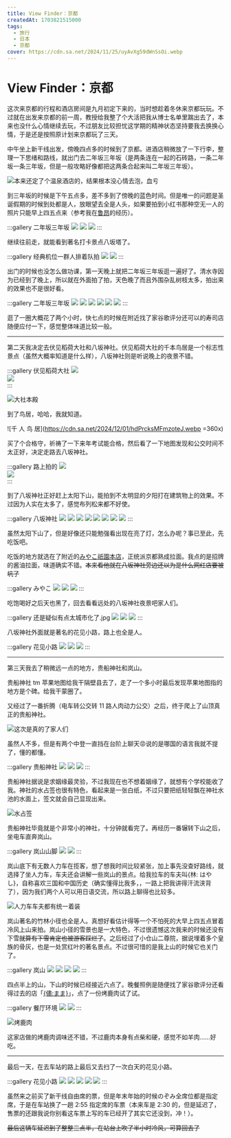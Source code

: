 ```yaml
---
title: View Finder：京都
createdAt: 1703821515000
tags:
  - 旅行
  - 日本
  - 京都
cover: https://cdn.sa.net/2024/11/25/uyAvXg59dWnSsOi.webp
---
```


# View Finder：京都

这次来京都的行程和酒店房间是九月初定下来的，当时想趁着冬休来京都玩玩。不过就在出发来京都的前一周，教授给我整了个大活把我从博士名单里踹出去了，本来也没什么心情继续去玩，不过朋友比较担忧这学期的精神状态坚持要我去换换心情，于是还是按照原计划来京都玩了三天。

中午坐上新干线出发，傍晚四点多的时候到了京都。进酒店稍微放了一下行李，整理一下思绪和路线，就出门去二年坂三年坂（是两条连在一起的石砖路，一条二年坂一条三年坂，但是一般攻略好像都把这两条合起来叫二年坂三年坂）。

![本来还定了个温泉酒店的，结果根本没心情去泡，血亏](https://cdn.sa.net/2024/12/01/yqxOpoPnQbMluNW.webp)

到三年坂的时候是下午五点多，差不多到了傍晚的蓝色时间。但是唯一的问题是圣诞假期的时候到处都是人，放眼望去全是人头，如果要拍到小红书那种空无一人的照片只能早上四五点来（参考我在[鲁昂](./view-finder-europe-france-rouen-2)的经历）。

:::gallery 二年坂三年坂
![](https://cdn.sa.net/2024/12/01/xgTRNs5vnEC39U4.webp)
![](https://cdn.sa.net/2024/12/01/McO6EwrqPxYBzLd.webp)
![](https://cdn.sa.net/2024/12/01/n9Fh7zsSKxyofge.webp)
:::

继续往前走，就能看到著名打卡景点八坂塔了。

:::gallery 经典机位一群人排着队拍
![](https://cdn.sa.net/2024/12/01/LJy1rETQqR74CMv.webp)
![](https://cdn.sa.net/2024/12/01/tKP8LA2BGdFjJfg.webp)
:::

出门的时候也没怎么做功课，第一天晚上就把二年坂三年坂逛一遍好了。清水寺因为已经到了晚上，所以就在外面拍了拍，天色晚了而且外围杂乱树枝太多，拍出来的效果也不是很好看。

:::gallery 二年坂三年坂
![](https://cdn.sa.net/2024/12/01/GWivbF4PujQaXok.webp)
![](https://cdn.sa.net/2024/12/01/cAkITr4qZVlP5SJ.webp)
![](https://cdn.sa.net/2024/12/01/P2SmWZbMG89eFRj.webp)
![](https://cdn.sa.net/2024/12/01/IAOJ89sE31kK7Vp.webp)
![](https://cdn.sa.net/2024/12/01/iBmJNR7njzShp9V.webp)
![](https://cdn.sa.net/2024/12/01/86puQZiVOYBGj2q.webp)
:::

逛了一圈大概花了两个小时，快七点的时候在附近找了家谷歌评分还可以的寿司店随便应付一下，感觉整体味道比较一般。

---

第二天我决定去伏见稻荷大社和八坂神社。伏见稻荷大社的千本鸟居是一个标志性景点（虽然大概率知道是什么样），八坂神社则是听说晚上的夜景不错。

:::gallery 伏见稻荷大社
![](https://cdn.sa.net/2024/12/01/ga8eko9djtbBmrP.webp)  
![](https://cdn.sa.net/2024/12/01/iSyH8cgNPtT5GdR.webp)  
:::

![大社本殿](https://cdn.sa.net/2024/12/01/tGZwIexcWFr8Y7n.webp)

到了鸟居，哈哈，我就知道。

![千 人 鸟 居](https://cdn.sa.net/2024/12/01/hdPrcksMFmzoteJ.webp =360x)

买了个合格守，祈祷了一下来年考试能合格，然后看了一下地图发现和公交时间不太正好，决定走路去八坂神社。

:::gallery 路上拍的
![](https://cdn.sa.net/2024/12/01/aIw9xGnMZqHLoBV.webp)  
![](https://cdn.sa.net/2024/12/01/UmFuTMs92qYQdRB.webp)  
:::

到了八坂神社正好赶上太阳下山，能拍到不太明显的夕阳打在建筑物上的效果。不过因为人实在太多了，感觉布列松来都不好使。

:::gallery 八坂神社
![](https://cdn.sa.net/2024/12/01/suzEgaDeUXS4bvw.webp)
![](https://cdn.sa.net/2024/12/01/NZqr9bVR2GEy3DL.webp)
![](https://cdn.sa.net/2024/12/01/9UL1cYV2SunA3Dl.webp)
![](https://cdn.sa.net/2024/12/01/NTtlIPVWDvbFAdG.webp)
![](https://cdn.sa.net/2024/12/01/gF6emTVL5HnOdqD.webp)
![](https://cdn.sa.net/2024/12/01/cNOCQtbnr7lI1xA.webp)
![](https://cdn.sa.net/2024/12/01/aj3BHKde58orv4y.webp)
![](https://cdn.sa.net/2024/12/01/xYb6tAjrQoO1JRI.webp)
:::

虽然太阳下山了，但是好像还只能勉强看出现在亮了灯，怎么办呢？事已至此，先吃饭吧。

吃饭的地方就选在了附近的[みやこ祇園本店](https://ramen-miyako.com/)，正统派京都熟成拉面。我点的是招牌的酱油拉面，味道确实不错。~~本来看他就在八坂神社旁边还以为是什么网红店要被坑了~~

:::gallery みやこ
![](https://cdn.sa.net/2024/12/01/R1hUZoevqETn9Ql.webp)
![](https://cdn.sa.net/2024/12/01/dmibDSTCw8Roc49.webp)
![](https://cdn.sa.net/2024/12/01/5EMPq7lja2sAnLw.webp)
:::

吃饱喝好之后天也黑了，回去看看远处的八坂神社夜景吧家人们。

:::gallery 还是疑似有点太城市化了.jpg
![](https://cdn.sa.net/2024/12/02/YZeDWpNcMrb9dX1.jpg)
![](https://cdn.sa.net/2024/12/02/KItGglwqfQ2jvuO.jpg)
![](https://cdn.sa.net/2024/12/02/sJMgjZxVhzCbmuo.jpg)
:::

八坂神社外面就是著名的花见小路，路上也全是人。

:::gallery 花见小路
![](https://cdn.sa.net/2024/12/02/ufUqvlA7VWjtsRd.webp)
![](https://cdn.sa.net/2024/12/02/KGpAo39RQtjHM5i.webp)
![](https://cdn.sa.net/2024/12/02/7k3cuBXai5JLA2K.webp)
:::

---

第三天我去了稍微远一点的地方，贵船神社和岚山。

贵船神社 tm 苹果地图给我干隔壁县去了，走了一个多小时最后发现苹果地图指的地方是个碑。给我干蒙圈了。

又经过了一番折腾（电车转公交转 11 路人肉动力公交）之后，终于爬上了山顶真正的贵船神社。

![这次是真的了家人们](https://cdn.sa.net/2024/12/02/gK28Unz9NTX4LbI.webp)

虽然人不多，但是有两个中登一直挡在台阶上聊天😡说的是哪国的语言我就不提了，懂的都懂。

:::gallery 贵船神社
![](https://cdn.sa.net/2024/12/02/AE3a42P8Q7qnBIi.webp)
![](https://cdn.sa.net/2024/12/02/3hXJYMNeQtWF1aP.webp)
![](https://cdn.sa.net/2024/12/02/GcUl7Wr4TqNwdHK.webp)
:::

贵船神社据说是求姻缘最灵验，不过我现在也不想着姻缘了，就想有个学校能收了我。神社的水占签也很有特色，看起来是一张白纸，不过只要把纸轻轻飘在神社水池的水面上，签文就会自己显现出来。

![水占签](https://cdn.sa.net/2024/11/25/uyAvXg59dWnSsOi.webp)

贵船神社毕竟就是个非常小的神社，十分钟就看完了。再经历一番辗转下山之后，坐电车直奔岚山。

:::gallery 岚山山脚
![](https://cdn.sa.net/2024/11/29/jNrIt6wnszyglmb.webp)
![](https://cdn.sa.net/2024/12/02/3VW5cATFXNLmybB.webp)
:::

岚山底下有无数人力车在揽客，想了想我时间比较紧张，加上事先没查好路线，就选择了坐人力车，车夫还会讲解一些岚山的景点。给我拉车的车夫叫{林: はやし}，自称喜欢三国和中国历史（确实懂得比我多，，一路上把我讲得汗流浃背了），因为我们两个人可以用日语交流，所以路上聊得也比较多。

![人力车车夫都有统一着装](https://cdn.sa.net/2024/12/02/8Syk3KPYHdmf7tw.webp)

岚山著名的竹林小径也全是人。真想好看估计得等一个不怕死的大早上四五点冒着冷风上山来拍。岚山小径的雪景也是一大特色，不过很遗憾这次我来的时候还没有下雪~~就算有下雪肯定也被游客踩烂了~~。之后经过了小仓山二尊院，据说埋着多个皇族的骨灰，也是一处赏红叶的著名景点。不过很可惜的是我上山的时候它也关门了。

:::gallery 岚山
![](https://cdn.sa.net/2024/12/02/E9uTlwxSfmHcZi5.webp)
![](https://cdn.sa.net/2024/12/02/QhBNKXE7T68fZoV.webp)
![](https://cdn.sa.net/2024/12/02/TgN4RuhIqY3DFlJ.webp)
![](https://cdn.sa.net/2024/12/02/8oRCOvx7SjlVJLD.webp)
:::

四点半上的山，下山的时候已经接近六点了。晚餐照例是随便找了家谷歌评分还看得过去的店「[{儘:まま}](https://mama-arashiyama.jp/)」，点了一份烤鹿肉试了试。

:::gallery 餐厅环境
![](https://cdn.sa.net/2024/12/02/l7myW8pcVwtqj2F.webp)
![](https://cdn.sa.net/2024/12/02/awBXRiEAglMbevT.webp)
:::

![烤鹿肉](https://cdn.sa.net/2024/12/02/NMx7Dm3O6PjlYcq.webp)

这家店做的烤鹿肉调味还不错，不过鹿肉本身有点柴和硬，感觉不如羊肉……好吃。

---

最后一天，在去车站的路上最后又去扫了一次白天的花见小路。

:::gallery 花见小路
![](https://cdn.sa.net/2024/12/02/lRHj6IGdFsr4mq3.webp)
![](https://cdn.sa.net/2024/12/02/8p2ahlWi3dbQNeX.webp)
![](https://cdn.sa.net/2024/12/02/JweI7kX5ZAg8zhd.webp)
![](https://cdn.sa.net/2024/12/02/Ziltn1jJRqG8CmH.webp)
![](https://cdn.sa.net/2024/12/02/CwgOpbhetvjNF5I.webp)
:::

虽然来之前买了新干线自由席的票，但是年末年始的时候のぞみ全席位都是指定席，于是在车站换了一趟 2:55 指定席的车票（本来车是 2:30 的，但是延迟了，售票的还跟我说你别看这车票上写的车已经开了其实它还没到，冲！）。

~~最后这辆车延迟到了整整三点半，在站台上吹了半小时冷风，可算回去了~~
